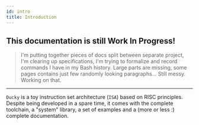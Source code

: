 ```yaml
---
id: intro
title: Introduction
---
```


## This documentation is still Work In Progress!

> I'm putting together pieces of docs split between separate project, I'm clearing up specifications, I'm trying to formalize and record commands I have in my Bash history. Large parts are missing, some pages contains just few randomly looking paragraphs... Still messy. Working on that.

---

`Ducky` is a toy instruction set architecture (``ISA``) based on RISC principles. Despite being developed in a spare time, it comes with the complete toolchain, a "system" library, a set of examples and a (more or less :) complete documentation.

